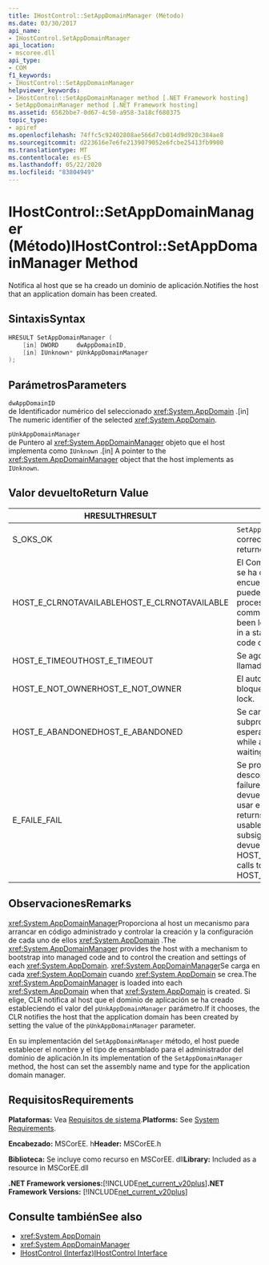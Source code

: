 ```yaml
---
title: IHostControl::SetAppDomainManager (Método)
ms.date: 03/30/2017
api_name:
- IHostControl.SetAppDomainManager
api_location:
- mscoree.dll
api_type:
- COM
f1_keywords:
- IHostControl::SetAppDomainManager
helpviewer_keywords:
- IHostControl::SetAppDomainManager method [.NET Framework hosting]
- SetAppDomainManager method [.NET Framework hosting]
ms.assetid: 6562bbe7-0d67-4c50-a958-3a18cf680375
topic_type:
- apiref
ms.openlocfilehash: 74ffc5c92402808ae566d7cb014d9d920c384ae8
ms.sourcegitcommit: d223616e7e6fe2139079052e6fcbe25413fb9900
ms.translationtype: MT
ms.contentlocale: es-ES
ms.lasthandoff: 05/22/2020
ms.locfileid: "83804949"
---
```

# <a name="ihostcontrolsetappdomainmanager-method"></a><span data-ttu-id="88560-102">IHostControl::SetAppDomainManager (Método)</span><span class="sxs-lookup"><span data-stu-id="88560-102">IHostControl::SetAppDomainManager Method</span></span>
<span data-ttu-id="88560-103">Notifica al host que se ha creado un dominio de aplicación.</span><span class="sxs-lookup"><span data-stu-id="88560-103">Notifies the host that an application domain has been created.</span></span>  
  
## <a name="syntax"></a><span data-ttu-id="88560-104">Sintaxis</span><span class="sxs-lookup"><span data-stu-id="88560-104">Syntax</span></span>  
  
```cpp  
HRESULT SetAppDomainManager (  
    [in] DWORD     dwAppDomainID,  
    [in] IUnknown* pUnkAppDomainManager  
);  
```  
  
## <a name="parameters"></a><span data-ttu-id="88560-105">Parámetros</span><span class="sxs-lookup"><span data-stu-id="88560-105">Parameters</span></span>  
 `dwAppDomainID`  
 <span data-ttu-id="88560-106">de Identificador numérico del seleccionado <xref:System.AppDomain> .</span><span class="sxs-lookup"><span data-stu-id="88560-106">[in] The numeric identifier of the selected <xref:System.AppDomain>.</span></span>  
  
 `pUnkAppDomainManager`  
 <span data-ttu-id="88560-107">de Puntero al <xref:System.AppDomainManager> objeto que el host implementa como `IUnknown` .</span><span class="sxs-lookup"><span data-stu-id="88560-107">[in] A pointer to the <xref:System.AppDomainManager> object that the host implements as `IUnknown`.</span></span>  
  
## <a name="return-value"></a><span data-ttu-id="88560-108">Valor devuelto</span><span class="sxs-lookup"><span data-stu-id="88560-108">Return Value</span></span>  
  
|<span data-ttu-id="88560-109">HRESULT</span><span class="sxs-lookup"><span data-stu-id="88560-109">HRESULT</span></span>|<span data-ttu-id="88560-110">Descripción</span><span class="sxs-lookup"><span data-stu-id="88560-110">Description</span></span>|  
|-------------|-----------------|  
|<span data-ttu-id="88560-111">S_OK</span><span class="sxs-lookup"><span data-stu-id="88560-111">S_OK</span></span>|<span data-ttu-id="88560-112">`SetAppDomainManager`se devolvió correctamente.</span><span class="sxs-lookup"><span data-stu-id="88560-112">`SetAppDomainManager` returned successfully.</span></span>|  
|<span data-ttu-id="88560-113">HOST_E_CLRNOTAVAILABLE</span><span class="sxs-lookup"><span data-stu-id="88560-113">HOST_E_CLRNOTAVAILABLE</span></span>|<span data-ttu-id="88560-114">El Common Language Runtime (CLR) no se ha cargado en un proceso o el CLR se encuentra en un estado en el que no puede ejecutar código administrado ni procesar la llamada correctamente.</span><span class="sxs-lookup"><span data-stu-id="88560-114">The common language runtime (CLR) has not been loaded into a process, or the CLR is in a state in which it cannot run managed code or process the call successfully.</span></span>|  
|<span data-ttu-id="88560-115">HOST_E_TIMEOUT</span><span class="sxs-lookup"><span data-stu-id="88560-115">HOST_E_TIMEOUT</span></span>|<span data-ttu-id="88560-116">Se agotó el tiempo de espera de la llamada.</span><span class="sxs-lookup"><span data-stu-id="88560-116">The call timed out.</span></span>|  
|<span data-ttu-id="88560-117">HOST_E_NOT_OWNER</span><span class="sxs-lookup"><span data-stu-id="88560-117">HOST_E_NOT_OWNER</span></span>|<span data-ttu-id="88560-118">El autor de la llamada no posee el bloqueo.</span><span class="sxs-lookup"><span data-stu-id="88560-118">The caller does not own the lock.</span></span>|  
|<span data-ttu-id="88560-119">HOST_E_ABANDONED</span><span class="sxs-lookup"><span data-stu-id="88560-119">HOST_E_ABANDONED</span></span>|<span data-ttu-id="88560-120">Se canceló un evento mientras un subproceso o fibra bloqueados estaba esperando en él.</span><span class="sxs-lookup"><span data-stu-id="88560-120">An event was canceled while a blocked thread or fiber was waiting on it.</span></span>|  
|<span data-ttu-id="88560-121">E_FAIL</span><span class="sxs-lookup"><span data-stu-id="88560-121">E_FAIL</span></span>|<span data-ttu-id="88560-122">Se produjo un error grave desconocido.</span><span class="sxs-lookup"><span data-stu-id="88560-122">An unknown catastrophic failure occurred.</span></span> <span data-ttu-id="88560-123">Cuando un método devuelve E_FAIL, CLR ya no se puede usar en el proceso.</span><span class="sxs-lookup"><span data-stu-id="88560-123">When a method returns E_FAIL, the CLR is no longer usable within the process.</span></span> <span data-ttu-id="88560-124">Las llamadas subsiguientes a métodos de hospedaje devuelven HOST_E_CLRNOTAVAILABLE.</span><span class="sxs-lookup"><span data-stu-id="88560-124">Subsequent calls to hosting methods return HOST_E_CLRNOTAVAILABLE.</span></span>|  
  
## <a name="remarks"></a><span data-ttu-id="88560-125">Observaciones</span><span class="sxs-lookup"><span data-stu-id="88560-125">Remarks</span></span>  
 <span data-ttu-id="88560-126"><xref:System.AppDomainManager>Proporciona al host un mecanismo para arrancar en código administrado y controlar la creación y la configuración de cada uno de ellos <xref:System.AppDomain> .</span><span class="sxs-lookup"><span data-stu-id="88560-126">The <xref:System.AppDomainManager> provides the host with a mechanism to bootstrap into managed code and to control the creation and settings of each <xref:System.AppDomain>.</span></span> <span data-ttu-id="88560-127"><xref:System.AppDomainManager>Se carga en cada <xref:System.AppDomain> cuando <xref:System.AppDomain> se crea.</span><span class="sxs-lookup"><span data-stu-id="88560-127">The <xref:System.AppDomainManager> is loaded into each <xref:System.AppDomain> when that <xref:System.AppDomain> is created.</span></span> <span data-ttu-id="88560-128">Si elige, CLR notifica al host que el dominio de aplicación se ha creado estableciendo el valor del `pUnkAppDomainManager` parámetro.</span><span class="sxs-lookup"><span data-stu-id="88560-128">If it chooses, the CLR notifies the host that the application domain has been created by setting the value of the `pUnkAppDomainManager` parameter.</span></span>  
  
 <span data-ttu-id="88560-129">En su implementación del `SetAppDomainManager` método, el host puede establecer el nombre y el tipo de ensamblado para el administrador del dominio de aplicación.</span><span class="sxs-lookup"><span data-stu-id="88560-129">In its implementation of the `SetAppDomainManager` method, the host can set the assembly name and type for the application domain manager.</span></span>  
  
## <a name="requirements"></a><span data-ttu-id="88560-130">Requisitos</span><span class="sxs-lookup"><span data-stu-id="88560-130">Requirements</span></span>  
 <span data-ttu-id="88560-131">**Plataformas:** Vea [Requisitos de sistema](../../get-started/system-requirements.md).</span><span class="sxs-lookup"><span data-stu-id="88560-131">**Platforms:** See [System Requirements](../../get-started/system-requirements.md).</span></span>  
  
 <span data-ttu-id="88560-132">**Encabezado:** MSCorEE. h</span><span class="sxs-lookup"><span data-stu-id="88560-132">**Header:** MSCorEE.h</span></span>  
  
 <span data-ttu-id="88560-133">**Biblioteca:** Se incluye como recurso en MSCorEE. dll</span><span class="sxs-lookup"><span data-stu-id="88560-133">**Library:** Included as a resource in MSCorEE.dll</span></span>  
  
 <span data-ttu-id="88560-134">**.NET Framework versiones:**[!INCLUDE[net_current_v20plus](../../../../includes/net-current-v20plus-md.md)]</span><span class="sxs-lookup"><span data-stu-id="88560-134">**.NET Framework Versions:** [!INCLUDE[net_current_v20plus](../../../../includes/net-current-v20plus-md.md)]</span></span>  
  
## <a name="see-also"></a><span data-ttu-id="88560-135">Consulte también</span><span class="sxs-lookup"><span data-stu-id="88560-135">See also</span></span>

- <xref:System.AppDomain>
- <xref:System.AppDomainManager>
- [<span data-ttu-id="88560-136">IHostControl (Interfaz)</span><span class="sxs-lookup"><span data-stu-id="88560-136">IHostControl Interface</span></span>](ihostcontrol-interface.md)
